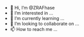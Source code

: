- 👋 Hi, I’m @ZRAFhase
- 👀 I’m interested in ...
- 🌱 I’m currently learning ...
- 💞️ I’m looking to collaborate on ...
- 📫 How to reach me ...

<!---
ZRAFhase/ZRAFhase is a ✨ special ✨ repository because its `README.md` (this file) appears on your GitHub profile.
You can click the Preview link to take a look at your changes.
--->
